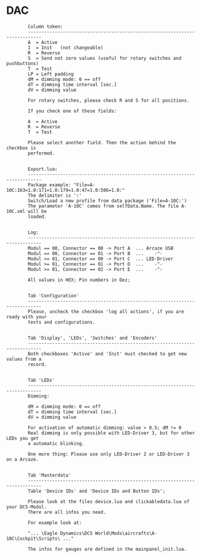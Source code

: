 # DAC

			
			Column token:
			---------------------------------------------------------------------------
			A  = Active
			I  = Init   (not changeable)
			R  = Reverse
			S  = Send not zero values (useful for rotary switches and pushbuttons)
			T  = Test
			LP = Left padding
			dM = dimming mode: 0 == off
			dT = dimming time interval [sec.]
			dV = dimming value
			
			For rotary switches, please check R and S for all positions.
			
			If you check one of these fields: 
			
			A  = Active
			R  = Reverse
			T  = Test
			
			Please select another field. Then the action behind the checkbox is 
			performed.
			

			Export.lua:
			---------------------------------------------------------------------------
			Package example: "File=A-10C:163=1.0:171=1.0:179=1.0:47=1.0:586=1.0:"
			The delimiter is ':'
			Switch/Load a new profile from data package ('File=A-10C:')
			The parameter 'A-10C' comes from selfData.Name. The file A-10C.xml will be 
			loaded.

	
			Log:
			---------------------------------------------------------------------------
			Modul == 00, Connector == 00 -> Port A  ... Arcaze USB
			Modul == 00, Connector == 01 -> Port B  ...    -"-
			Modul >= 01, Connector == 00 -> Port C  ... LED-Driver
			Modul >= 01, Connector == 01 -> Port D  ...    -"-
			Modul >= 01, Connector == 02 -> Port E  ...    -"-
	
			All values in HEX; Pin numbers in Dez;

	
			Tab 'Configuration'
			---------------------------------------------------------------------------
			Please, uncheck the checkbox 'log all actions', if you are ready with your 
			tests and configurations.
			

			Tab 'Display', 'LEDs', 'Switches' and 'Encoders'
			---------------------------------------------------------------------------
			Both checkboxes 'Active' and 'Init' must checked to get new values from a 
			record.
			
	
			Tab 'LEDs'
			---------------------------------------------------------------------------
			Dimming:
	
			dM = dimming mode: 0 == off
			dT = dimming time interval [sec.]
			dV = dimming value
	
			For activation of automatic dimming: value > 0.5; dM != 0
			Real dimming is only possible with LED-Driver 3, but for other LEDs you get 
			a automatic blinking.
			
			One more thing: Please use only LED-Driver 2 or LED-Driver 3 on a Arcaze.

	
			Tab 'Masterdata'
			---------------------------------------------------------------------------
			Table 'Device IDs' and 'Device IDs and Button IDs';
	
			Please look at the files device.lua and clickabledata.lua of your DCS-Modul. 
			There are all infos you need.
	
			For example look at:
	
			"... \Eagle Dynamics\DCS World\Mods\aircrafts\A-10C\Cockpit\Scripts\ ..."
			
			The infos for gauges are defined in the mainpanel_init.lua.
			
